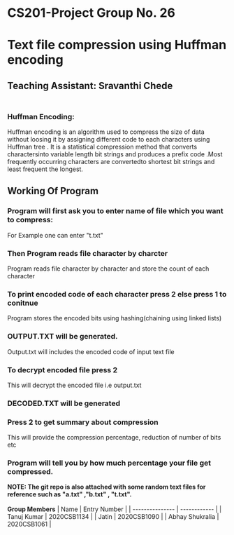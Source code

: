 # CS201-Project Group No. 26
# Text file compression using Huffman encoding<br />
## **Teaching Assistant**: Sravanthi Chede<br /><br />
### Huffman Encoding:<br />
Huffman encoding is an algorithm used to compress the size of data without loosing it by assigning different code to each characters using Huffman tree . It is a statistical compression method that converts charactersinto variable length bit strings and produces a prefix code .Most frequently occurring characters are convertedto shortest bit strings and least frequent the longest.<br />
## Working Of Program<br />
### Program will first ask you to enter name of file which you want to compress: <br />
For Example one can enter "t.txt"<br />
### Then Program reads file character by charcter<br />
Program reads file character by character and store the count of each  character <br />
### To print encoded code of each character press 2 else press 1 to conitnue <br />
Program stores the encoded bits using hashing(chaining using linked lists)<br />
### OUTPUT.TXT  will be generated.<br />
Output.txt will includes the encoded code of input text file <br />
### To decrypt encoded file press 2<br />
This will decrypt the encoded file i.e output.txt<br />
### DECODED.TXT will be generated<br />
### Press 2 to get summary about compression<br />
This will provide the compression percentage, reduction of number of bits etc <br />
### Program will tell you by how much percentage your file get compressed.<br />
**NOTE: The git repo is also attached with some random text files for reference such as "a.txt" ,"b.txt" , "t.txt".<br /><br />**
**Group Members**
| Name            | Entry Number |
| --------------- | ------------ |
| Tanuj Kumar | 2020CSB1134  |
| Jatin | 2020CSB1090  |
| Abhay Shukralia | 2020CSB1061 |
